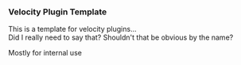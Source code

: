 ### Velocity Plugin Template
This is a template for velocity plugins...  
Did I really need to say that? Shouldn't that be obvious by the name?


Mostly for internal use
